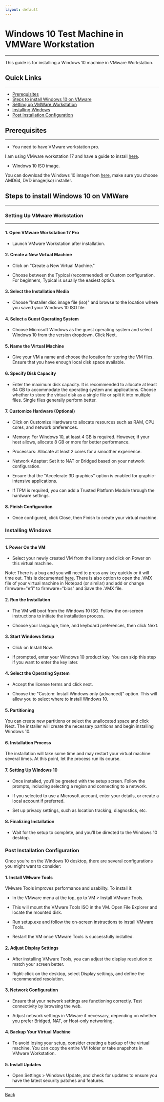 ```yaml
---
layout: default
---
```


# Windows 10 Test Machine in VMWare Workstation

* * *

This guide is for installing a Windows 10 machine in VMware Workstation.

## Quick Links
--------------------------------------

- [Prerequisites](#prerequisites)
- [Steps to install Windows 10 on VMware](#steps-to-install-windows-10-on-vmware)
- [Setting up VMWare Workstation](#setting-up-vmware-workstation)
- [Installing Windows](#installing-windows)
- [Post Installation Configuration](#post-installation-configuration)


## Prerequisites
-------------------------------------

* You need to have VMware workstation pro.

I am using VMware workstation 17 and have a guide to install [here](/projects/lab_setup_instructions/vmware_workstation_setup.html).

* Windows 10 ISO image.

You can download the Windows 10 image from [here](https://www.microsoft.com/en-us/software-download/windows10), make sure you choose AMD64, DVD image(iso) installer.

## Steps to install Windows 10 on VMWare
-------------------------------------

### Setting Up VMware Workstation
-------------------------------------

#### 1. Open VMware Workstation 17 Pro

* Launch VMware Workstation after installation.

#### 2. Create a New Virtual Machine

* Click on "Create a New Virtual Machine."

* Choose between the Typical (recommended) or Custom configuration. For beginners, Typical is usually the easiest option.

#### 3. Select the Installation Media

* Choose "Installer disc image file (iso)" and browse to the location where you saved your Windows 10 ISO file.

#### 4. Select a Guest Operating System

* Choose Microsoft Windows as the guest operating system and select Windows 10 from the version dropdown. Click Next.

#### 5. Name the Virtual Machine

* Give your VM a name and choose the location for storing the VM files. Ensure that you have enough local disk space available.

#### 6. Specify Disk Capacity

* Enter the maximum disk capacity. It is recommended to allocate at least 64 GB to accommodate the operating system and applications. Choose whether to store the virtual disk as a single file or split it into multiple files. Single files generally perform better.

#### 7. Customize Hardware (Optional)

* Click on Customize Hardware to allocate resources such as RAM, CPU cores, and network preferences.

* Memory: For Windows 10, at least 4 GB is required. However, if your host allows, allocate 8 GB or more for better performance.

* Processors: Allocate at least 2 cores for a smoother experience.

* Network Adapter: Set it to NAT or Bridged based on your network configuration.

* Ensure that the "Accelerate 3D graphics" option is enabled for graphic-intensive applications.

* If TPM is required, you can add a Trusted Platform Module through the hardware settings.

#### 8. Finish Configuration

* Once configured, click Close, then Finish to create your virtual machine.

### Installing Windows
-------------------------------------

#### 1. Power On the VM

* Select your newly created VM from the library and click on Power on this virtual machine.

Note: There is a bug and you will need to press any key quickly or it will time out. This is documented [here](https://community.broadcom.com/vmware-cloud-foundation/communities/community-home/digestviewer/viewthread?MessageKey=c1905a94-129f-404f-8bb0-31e144a21f7f&CommunityKey=fb707ac3-9412-4fad-b7af-018f5da56d9f). There is also option to open the .VMX file of your virtual machine in Notepad (or similar) and add or change firmware="efi" to firmware="bios" and Save the .VMX file.

#### 2. Run the Installation

* The VM will boot from the Windows 10 ISO. Follow the on-screen instructions to initiate the installation process.

* Choose your language, time, and keyboard preferences, then click Next.

#### 3. Start Windows Setup

* Click on Install Now.

* If prompted, enter your Windows 10 product key. You can skip this step if you want to enter the key later.

#### 4. Select the Operating System

* Accept the license terms and click next.

* Choose the "Custom: Install Windows only (advanced)" option. This will allow you to select where to install Windows 10.

#### 5. Partitioning

You can create new partitions or select the unallocated space and click Next. The installer will create the necessary partitions and begin installing Windows 10.

#### 6. Installation Process

The installation will take some time and may restart your virtual machine several times. At this point, let the process run its course.

#### 7. Setting Up Windows 10

* Once installed, you’ll be greeted with the setup screen. Follow the prompts, including selecting a region and connecting to a network.

* If you selected to use a Microsoft account, enter your details, or create a local account if preferred.

* Set up privacy settings, such as location tracking, diagnostics, etc.

#### 8. Finalizing Installation

* Wait for the setup to complete, and you’ll be directed to the Windows 10 desktop.

### Post Installation Configuration

Once you’re on the Windows 10 desktop, there are several configurations you might want to consider:

#### 1. Install VMware Tools

VMware Tools improves performance and usability. To install it:

* In the VMware menu at the top, go to VM > Install VMware Tools.

* This will mount the VMware Tools ISO in the VM. Open File Explorer and locate the mounted disk.

* Run setup.exe and follow the on-screen instructions to install VMware Tools.

* Restart the VM once VMware Tools is successfully installed.

#### 2. Adjust Display Settings

* After installing VMware Tools, you can adjust the display resolution to match your screen better.

* Right-click on the desktop, select Display settings, and define the recommended resolution.

#### 3. Network Configuration

* Ensure that your network settings are functioning correctly. Test connectivity by browsing the web.

* Adjust network settings in VMware if necessary, depending on whether you prefer Bridged, NAT, or Host-only networking.

#### 4. Backup Your Virtual Machine

* To avoid losing your setup, consider creating a backup of the virtual machine. You can copy the entire VM folder or take snapshots in VMware Workstation.

#### 5. Install Updates

* Open Settings > Windows Update, and check for updates to ensure you have the latest security patches and features.

* * *

[Back](/projects/home_lab.html)